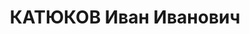 ---
title: КАТЮКОВ Иван Иванович
description: "Род. в 1889 г., Тула, русский, образование высшее, б/п, ТИИ, профессор\
  \ химии. Проживал: Томск. \n  Арестован 3 сентября 1936 г. \n  Приговорен: 27 апреля\
  \ 1937 г., обв.: троцк. фаш-терр. орг-я. \n  Приговор: расстрел Расстрелян 28 апреля\
  \ 1937 г. Реабилитирован 2 апреля 1957 г."
---